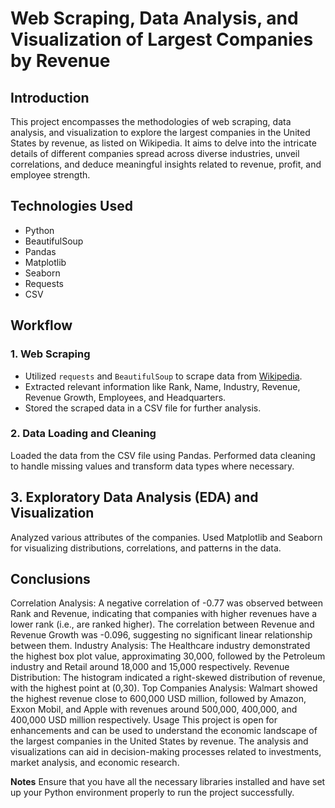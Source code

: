 # Web Scraping, Data Analysis, and Visualization of Largest Companies by Revenue

## Introduction
This project encompasses the methodologies of web scraping, data analysis, and visualization to explore the largest companies in the United States by revenue, as listed on Wikipedia. It aims to delve into the intricate details of different companies spread across diverse industries, unveil correlations, and deduce meaningful insights related to revenue, profit, and employee strength.

## Technologies Used
- Python
- BeautifulSoup
- Pandas
- Matplotlib
- Seaborn
- Requests
- CSV

## Workflow

### 1. Web Scraping
- Utilized `requests` and `BeautifulSoup` to scrape data from [Wikipedia](https://en.wikipedia.org/wiki/List_of_largest_companies_in_the_United_States_by_revenue).
- Extracted relevant information like Rank, Name, Industry, Revenue, Revenue Growth, Employees, and Headquarters.
- Stored the scraped data in a CSV file for further analysis.

### 2. Data Loading and Cleaning
Loaded the data from the CSV file using Pandas.
Performed data cleaning to handle missing values and transform data types where necessary.

## 3. Exploratory Data Analysis (EDA) and Visualization
Analyzed various attributes of the companies.
Used Matplotlib and Seaborn for visualizing distributions, correlations, and patterns in the data.

## Conclusions
Correlation Analysis: A negative correlation of -0.77 was observed between Rank and Revenue, indicating that companies with higher revenues have a lower rank (i.e., are ranked higher). The correlation between Revenue and Revenue Growth was -0.096, suggesting no significant linear relationship between them.
Industry Analysis: The Healthcare industry demonstrated the highest box plot value, approximating 30,000, followed by the Petroleum industry and Retail around 18,000 and 15,000 respectively.
Revenue Distribution: The histogram indicated a right-skewed distribution of revenue, with the highest point at (0,30).
Top Companies Analysis: Walmart showed the highest revenue close to 600,000 USD million, followed by Amazon, Exxon Mobil, and Apple with revenues around 500,000, 400,000, and 400,000 USD million respectively.
Usage
This project is open for enhancements and can be used to understand the economic landscape of the largest companies in the United States by revenue. The analysis and visualizations can aid in decision-making processes related to investments, market analysis, and economic research.

**Notes**
Ensure that you have all the necessary libraries installed and have set up your Python environment properly to run the project successfully.

